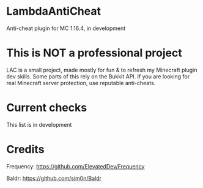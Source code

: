 # LambdaAntiCheat
Anti-cheat plugin for MC 1.16.4, in development

# This is NOT a professional project
LAC is a small project, made mostly for fun & to refresh my Minecraft plugin dev skills. Some parts of this rely on the Bukkit API. If you are looking for real Minecraft server protection, use reputable anti-cheats.

# Current checks
This list is in development

# Credits
Frequency: https://github.com/ElevatedDev/Frequency

Baldr: https://github.com/sim0n/Baldr
